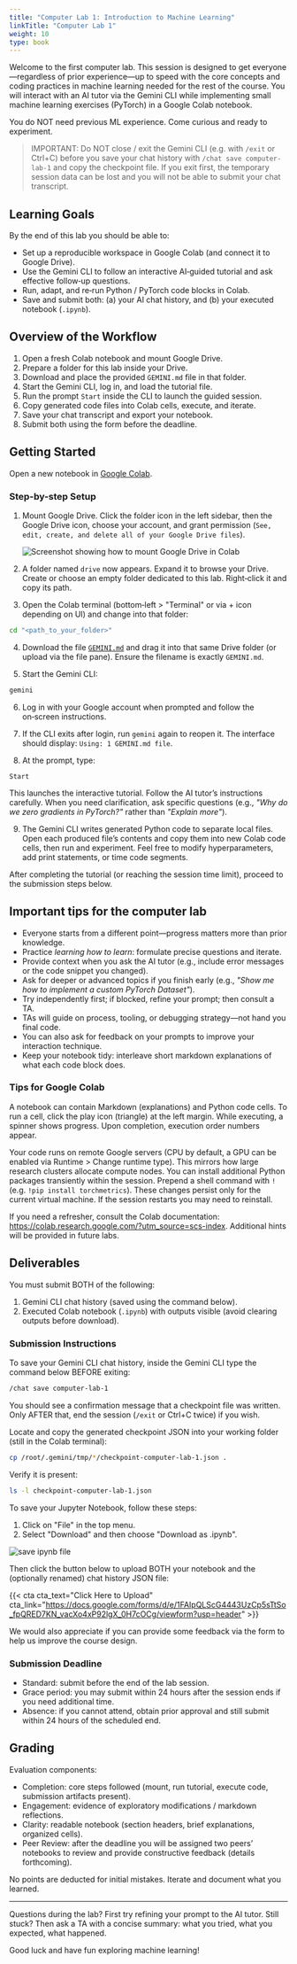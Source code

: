 ```yaml
---
title: "Computer Lab 1: Introduction to Machine Learning"
linkTitle: "Computer Lab 1"
weight: 10
type: book
---
```


Welcome to the first computer lab. This session is designed to get everyone—regardless of prior experience—up to speed with the core concepts and coding practices in machine learning needed for the rest of the course. You will interact with an AI tutor via the Gemini CLI while implementing small machine learning exercises (PyTorch) in a Google Colab notebook.

You do NOT need previous ML experience. Come curious and ready to experiment.

> IMPORTANT: Do NOT close / exit the Gemini CLI (e.g. with `/exit` or Ctrl+C) before you save your chat history with `/chat save computer-lab-1` and copy the checkpoint file. If you exit first, the temporary session data can be lost and you will not be able to submit your chat transcript.

## Learning Goals

By the end of this lab you should be able to:

* Set up a reproducible workspace in Google Colab (and connect it to Google Drive).
* Use the Gemini CLI to follow an interactive AI‑guided tutorial and ask effective follow‑up questions.
* Run, adapt, and re‑run Python / PyTorch code blocks in Colab.
* Save and submit both: (a) your AI chat history, and (b) your executed notebook (`.ipynb`).

## Overview of the Workflow

1. Open a fresh Colab notebook and mount Google Drive.
2. Prepare a folder for this lab inside your Drive.
3. Download and place the provided `GEMINI.md` file in that folder.
4. Start the Gemini CLI, log in, and load the tutorial file.
5. Run the prompt `Start` inside the CLI to launch the guided session.
6. Copy generated code files into Colab cells, execute, and iterate.
7. Save your chat transcript and export your notebook.
8. Submit both using the form before the deadline.

## Getting Started

Open a new notebook in [Google Colab](https://colab.research.google.com/).

### Step-by-step Setup

1. Mount Google Drive. Click the folder icon in the left sidebar, then the Google Drive icon, choose your account, and grant permission (`See, edit, create, and delete all of your Google Drive files`).

	![Screenshot showing how to mount Google Drive in Colab](../google-colab-mount-drive.png)

2. A folder named `drive` now appears. Expand it to browse your Drive. Create or choose an empty folder dedicated to this lab. Right‑click it and copy its path.

3. Open the Colab terminal (bottom‑left > "Terminal" or via + icon depending on UI) and change into that folder:

```bash
cd "<path_to_your_folder>"
```

4. Download the file [`GEMINI.md`](https://drive.google.com/file/d/1_XqXAldRJKGDuTTLvOgRNhK67d2mRyxG/view?usp=drive_link) and drag it into that same Drive folder (or upload via the file pane). Ensure the filename is exactly `GEMINI.md`.


5. Start the Gemini CLI:

```bash
gemini
```

6. Log in with your Google account when prompted and follow the on‑screen instructions.

7. If the CLI exits after login, run `gemini` again to reopen it. The interface should display: `Using: 1 GEMINI.md file`.

8. At the prompt, type:

```
Start
```

This launches the interactive tutorial. Follow the AI tutor’s instructions carefully. When you need clarification, ask specific questions (e.g., *"Why do we zero gradients in PyTorch?"* rather than *"Explain more"*).

9. The Gemini CLI writes generated Python code to separate local files. Open each produced file’s contents and copy them into new Colab code cells, then run and experiment. Feel free to modify hyperparameters, add print statements, or time code segments.

After completing the tutorial (or reaching the session time limit), proceed to the submission steps below.


## Important tips for the computer lab

* Everyone starts from a different point—progress matters more than prior knowledge.
* Practice *learning how to learn*: formulate precise questions and iterate.
* Provide context when you ask the AI tutor (e.g., include error messages or the code snippet you changed).
* Ask for deeper or advanced topics if you finish early (e.g., *"Show me how to implement a custom PyTorch Dataset"*).
* Try independently first; if blocked, refine your prompt; then consult a TA.
* TAs will guide on process, tooling, or debugging strategy—not hand you final code.
* You can also ask for feedback on your prompts to improve your interaction technique.
* Keep your notebook tidy: interleave short markdown explanations of what each code block does.


### Tips for Google Colab

A notebook can contain Markdown (explanations) and Python code cells. To run a cell, click the play icon (triangle) at the left margin. While executing, a spinner shows progress. Upon completion, execution order numbers appear.

Your code runs on remote Google servers (CPU by default, a GPU can be enabled via Runtime > Change runtime type). This mirrors how large research clusters allocate compute nodes. You can install additional Python packages transiently within the session. Prepend a shell command with `!` (e.g. `!pip install torchmetrics`). These changes persist only for the current virtual machine. If the session restarts you may need to reinstall.

If you need a refresher, consult the Colab documentation: <https://colab.research.google.com/?utm_source=scs-index>. Additional hints will be provided in future labs.

## Deliverables

You must submit BOTH of the following:

1. Gemini CLI chat history (saved using the command below).
2. Executed Colab notebook (`.ipynb`) with outputs visible (avoid clearing outputs before download).

### Submission Instructions

To save your Gemini CLI chat history, inside the Gemini CLI type the command below BEFORE exiting:

```bash
/chat save computer-lab-1
```

You should see a confirmation message that a checkpoint file was written. Only AFTER that, end the session (`/exit` or Ctrl+C twice) if you wish.

Locate and copy the generated checkpoint JSON into your working folder (still in the Colab terminal):

```bash
cp /root/.gemini/tmp/*/checkpoint-computer-lab-1.json .
```

Verify it is present:

```bash
ls -l checkpoint-computer-lab-1.json
```


To save your Jupyter Notebook, follow these steps:

1. Click on "File" in the top menu.
2. Select "Download" and then choose "Download as .ipynb".

![save ipynb file](../save-ipynb-file.png)


Then click the button below to upload BOTH your notebook and the (optionally renamed) chat history JSON file:

{{< cta cta_text="Click Here to Upload" cta_link="https://docs.google.com/forms/d/e/1FAIpQLScG4443UzCp5sTtSo_fpQRED7KN_vacXo4xP92lgX_0H7cOCg/viewform?usp=header" >}}

We would also appreciate if you can provide some feedback via the form to help us improve the course design.

### Submission Deadline

* Standard: submit before the end of the lab session.
* Grace period: you may submit within 24 hours after the session ends if you need additional time.
* Absence: if you cannot attend, obtain prior approval and still submit within 24 hours of the scheduled end.

## Grading

Evaluation components:

* Completion: core steps followed (mount, run tutorial, execute code, submission artifacts present).
* Engagement: evidence of exploratory modifications / markdown reflections.
* Clarity: readable notebook (section headers, brief explanations, organized cells).
* Peer Review: after the deadline you will be assigned two peers’ notebooks to review and provide constructive feedback (details forthcoming).

No points are deducted for initial mistakes. Iterate and document what you learned.

---
Questions during the lab? First try refining your prompt to the AI tutor. Still stuck? Then ask a TA with a concise summary: what you tried, what you expected, what happened.

Good luck and have fun exploring machine learning!
